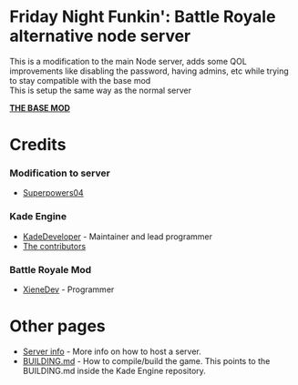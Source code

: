 # Friday Night Funkin': Battle Royale alternative node server

This is a modification to the main Node server, adds some QOL improvements like disabling the password, having admins, etc while trying to stay compatible with the base mod
<br>This is setup the same way as the normal server

[**THE BASE MOD**](https://github.com/XieneDev/FunkinBattleRoyale)


# Credits
### Modification to server

- [Superpowers04](https://github.com/superpowers04)

### Kade Engine

- [KadeDeveloper](https://twitter.com/KadeDeveloper) - Maintainer and lead programmer
- [The contributors](https://github.com/KadeDev/Kade-Engine/graphs/contributors)

### Battle Royale Mod

- [XieneDev](https://www.youtube.com/c/XieneDev) - Programmer


# Other pages

- [Server info](server/README.md) - More info on how to host a server.
- [BUILDING.md](https://github.com/KadeDev/Kade-Engine/blob/master/BUILDING.md) - How to compile/build the game. This points to the BUILDING.md inside the Kade Engine repository.

